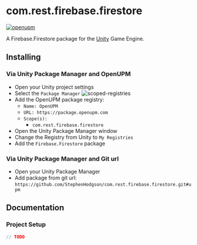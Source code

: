 # com.rest.firebase.firestore

[![openupm](https://img.shields.io/npm/v/com.rest.firebase.firestore?label=openupm&registry_uri=https://package.openupm.com)](https://openupm.com/packages/com.rest.firebase.firestore/)

A Firebase.Firestore package for the [Unity](https://unity.com/) Game Engine.

## Installing

### Via Unity Package Manager and OpenUPM

- Open your Unity project settings
- Select the `Package Manager`
![scoped-registries](https://github.com/StephenHodgson/com.rest.firebase.firestore/raw/main/Firebase.Firestore/Packages/com.rest.firebase.firestore/Documentation~/images/package-manager-scopes.png)
- Add the OpenUPM package registry:
  - `Name: OpenUPM`
  - `URL: https://package.openupm.com`
  - `Scope(s):`
    - `com.rest.firebase.firestore`
- Open the Unity Package Manager window
- Change the Registry from Unity to `My Registries`
- Add the `Firebase.Firestore` package

### Via Unity Package Manager and Git url

- Open your Unity Package Manager
- Add package from git url: `https://github.com/StephenHodgson/com.rest.firebase.firestore.git#upm`

## Documentation

### Project Setup

```csharp
// TODO
```
